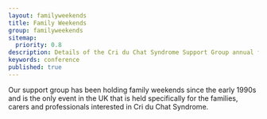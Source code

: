 ```yaml
---
layout: familyweekends
title: Family Weekends
group: familyweekends
sitemap: 
  priority: 0.8
description: Details of the Cri du Chat Syndrome Support Group annual family weekends
keywords: conference
published: true
---
```


Our support group has been holding family weekends since the early 1990s and is the only event in the UK that is held specifically for the families, carers and professionals interested in Cri du Chat Syndrome.
